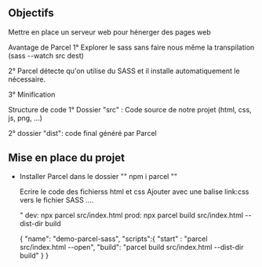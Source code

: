 #

## Objectifs

Mettre en place un serveur web pour hénerger des pages web

Avantage de Parcel
1° Explorer le sass sans faire nous même la transpilation (sass --watch src dest)

2° Parcel détecte qu'on utilise du SASS et il installe automatiquement le nécessaire.

3° Minification

Structure de code
1° Dossier "src" : Code source de notre projet (html, css, js, png, ...)

2° dossier "dist": code final généré par Parcel

## Mise en place du projet

- Installer Parcel dans le dossier
  "" npm i parcel ""



  Ecrire le code des fichierss html et css
  Ajouter avec une balise link:css vers le fichier SASS
  ....

  " dev: npx parcel src/index.html
  prod: npx parcel build src/index.html --dist-dir build


  {
    "name": "demo-parcel-sass",
    "scripts":{
        "start" : "parcel src/index.html --open",
        "build": "parcel build src/index.html --dist-dir build"
    }
  }

